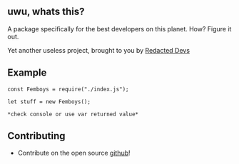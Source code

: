 ## uwu, whats this?

A package specifically for the best developers on this planet. How? Figure it out.

Yet another useless project, brought to you by [Redacted Devs](https://tritan.gg)

## Example

```
const Femboys = require("./index.js");

let stuff = new Femboys();

*check console or use var returned value*
```

## Contributing

- Contribute on the open source [github](https://github.com/Team-Tritan/Femboys)!
